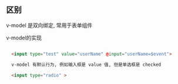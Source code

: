 

## 区别

v-model 是双向绑定, 常用于表单组件

v-model的实现

```HTML

  <input type="test" value="userName" @input="userName=$event">

  v-model 有默认行为, 例如输入框是 value 值, 但是单选框是 checked

  <input type="radio" >

```